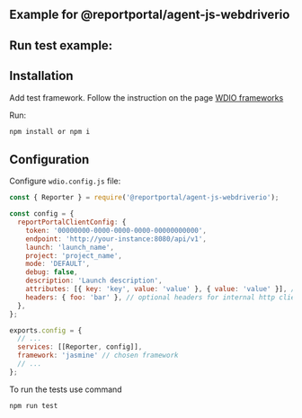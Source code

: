 ## Example for @reportportal/agent-js-webdriverio

## Run test example:

## Installation
Add test framework. Follow the instruction on the page [WDIO frameworks](https://webdriver.io/docs/frameworks)

Run:
```cmd
npm install or npm i
```

## Configuration 
Configure `wdio.config.js` file: 
```js
const { Reporter } = require('@reportportal/agent-js-webdriverio');

const config = {
  reportPortalClientConfig: {
    token: '00000000-0000-0000-0000-00000000000',
    endpoint: 'http://your-instance:8080/api/v1',
    launch: 'launch_name',
    project: 'project_name',
    mode: 'DEFAULT',
    debug: false,
    description: 'Launch description',
    attributes: [{ key: 'key', value: 'value' }, { value: 'value' }], // launch attributes
    headers: { foo: 'bar' }, // optional headers for internal http client
  },
};

exports.config = {
  // ...
  services: [[Reporter, config]],
  framework: 'jasmine' // chosen framework
  // ...
};
```

To run the tests use command
```cmd
npm run test
```
